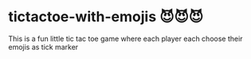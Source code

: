 # tictactoe-with-emojis 😈😈😈
This is a fun little tic tac toe game where each player each choose their emojis as tick marker
